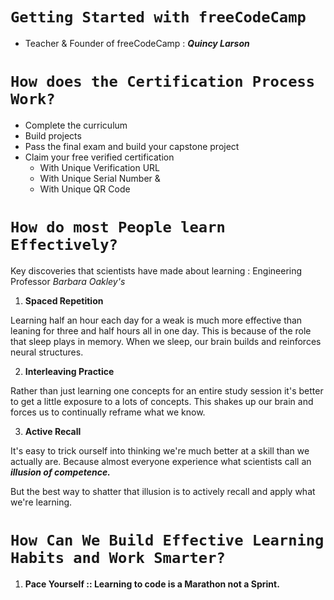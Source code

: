 # **`Getting Started with freeCodeCamp`**

- Teacher & Founder of freeCodeCamp : **_Quincy Larson_**

# **`How does the Certification Process Work?`**

- Complete the curriculum
- Build projects
- Pass the final exam and build your capstone project
- Claim your free verified certification
  - With Unique Verification URL
  - With Unique Serial Number &
  - With Unique QR Code

# **`How do most People learn Effectively?`**

Key discoveries that scientists have made about learning : Engineering Professor _Barbara Oakley's_

1. **Spaced Repetition**

Learning half an hour each day for a weak is much more effective than leaning for three and half hours all in one day. This is because of the role that sleep plays in memory. When we sleep, our brain builds and reinforces neural structures.

2. **Interleaving Practice**

Rather than just learning one concepts for an entire study session it's better to get a little exposure to a lots of concepts. This shakes up our brain and forces us to continually reframe what we know.

3. **Active Recall**

It's easy to trick ourself into thinking we're much better at a skill than we actually are. Because almost everyone experience what scientists call an **_illusion of competence._**

But the best way to shatter that illusion is to actively recall and apply what we're learning.

# **`How Can We Build Effective Learning Habits and Work Smarter?`**

1. **Pace Yourself :: Learning to code is a Marathon not a Sprint.**
